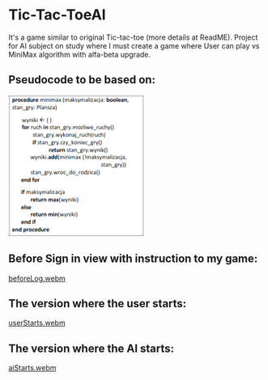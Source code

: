 # Tic-Tac-ToeAI
It's a game similar to original Tic-tac-toe (more details at ReadME). Project for AI subject on study where I must create a game where User can play vs MiniMax algorithm with alfa-beta upgrade.

## Pseudocode to be based on:

![view App](/images/pseudocode.png)

## Before Sign in view with instruction to my game:

[beforeLog.webm](https://user-images.githubusercontent.com/99881266/229371064-8e388661-8f2a-4b5b-920c-a917dfc4130b.webm)

## The version where the user starts:

[userStarts.webm](https://user-images.githubusercontent.com/99881266/232581802-f30a4697-6a31-4c4a-bda5-af12bbc302f0.webm)

## The version where the AI starts:

[aiStarts.webm](https://user-images.githubusercontent.com/99881266/232581860-f844bf7d-e218-45b4-ad4c-1c0a06a18a14.webm)



